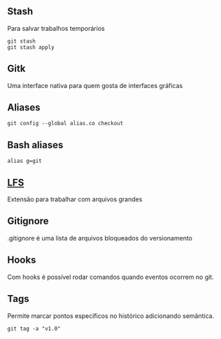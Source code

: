 Stash
-----

Para salvar trabalhos temporários

```
git stash
git stash apply

```

Gitk
----

Uma interface nativa para quem gosta de interfaces gráficas

Aliases
-------

```
git config --global alias.co checkout

```

Bash aliases
------------

```
alias g=git

```

[LFS](https://git-lfs.github.com/)
----------------------------------

Extensão para trabalhar com arquivos grandes


Gitignore
---------

.gitignore é uma lista de arquivos bloqueados do versionamento


Hooks
-----

Com hooks é possível rodar comandos quando eventos ocorrem no git.


Tags
----

Permite marcar pontos específicos no histórico adicionando
semântica.

```
git tag -a "v1.0"

```

